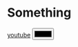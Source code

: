 # Something
<!DOCTYPE html>
<html>

  <body>
    <a href="https://m.youtube.com">youtube</a>
    <input type="color" />
    </body>
  </html>
